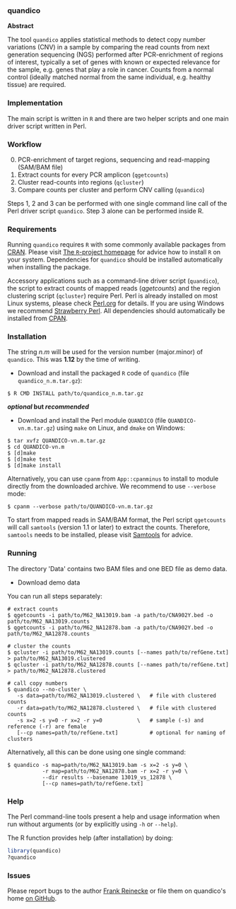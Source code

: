 ### quandico

**Abstract**

The tool `quandico` applies statistical methods to detect copy number variations (CNV) in a sample by comparing the 
read counts from next generation sequencing (NGS) performed after PCR-enrichment of regions of interest, typically a 
set of genes with known or expected relevance for the sample, e.g. genes that play a role in cancer. Counts from a normal 
control (ideally matched normal from the same individual, e.g. healthy tissue) are required. 

### Implementation
The main script is written in `R` and there are two helper scripts and one main driver script written in Perl.

### Workflow
0. PCR-enrichment of target regions, sequencing and read-mapping (SAM/BAM file)
1. Extract counts for every PCR amplicon (`qgetcounts`)
2. Cluster read-counts into regions (`qcluster`)
3. Compare counts per cluster and perform CNV calling (`quandico`)

Steps 1, 2 and 3 can be performed with one single command line call of the Perl 
driver script `quandico`. Step 3 alone can be performed inside R.

### Requirements
Running `quandico` requires `R` with some commonly available packages from [CRAN](http://cran.r-project.org). 
Please visit [The `R`-project homepage](http://www.r-project.org) for advice how to install `R` on your system.
Dependencies for `quandico` should be installed automatically when installing the package.

Accessory applications such as a command-line driver script (`quandico`), the script to extract counts of 
mapped reads (_qgetcounts_) and the region clustering script (`qcluster`) require Perl. Perl is already installed on 
most Linux systems, please check [Perl.org](http://www.perl.org) for details. If you are using Windows we 
recommend [Strawberry Perl](http://www.strawberryperl.com). All dependencies should automatically be installed 
from [CPAN](http://www.cpan.org).

### Installation

The string *n.m* will be used for the version number (major.minor) of `quandico`. This was **1.12** by the time of writing.

 * Download and install the packaged `R` code of `quandico` (file `quandico_n.m.tar.gz`):

`$ R CMD INSTALL path/to/quandico_n.m.tar.gz`

**_optional_ but _recommended_**

 * Download and install the Perl module `QUANDICO` (file `QUANDICO-vn.m.tar.gz`) using `make` on Linux, and `dmake` on Windows:

```
$ tar xvfz QUANDICO-vn.m.tar.gz
$ cd QUANDICO-vn.m
$ [d]make
$ [d]make test
$ [d]make install
```

Alternatively, you can use `cpanm` from `App::cpanminus` to install to module directly from the downloaded archive. 
We recommend to use `--verbose` mode:
	
`$ cpanm --verbose path/to/QUANDICO-vn.m.tar.gz`

To start from mapped reads in SAM/BAM format, the Perl script `qgetcounts` will call `samtools` (version 1.1 or later) to 
extract the counts. Therefore, `samtools` needs to be installed, please visit [Samtools](http://www.htslib.org) for advice.

### Running
The directory 'Data' contains two BAM files and one BED file as demo data. 

 * Download demo data

You can run all steps separately:

```
# extract counts
$ qgetcounts -i path/to/M62_NA13019.bam -a path/to/CNA902Y.bed -o path/to/M62_NA13019.counts
$ qgetcounts -i path/to/M62_NA12878.bam -a path/to/CNA902Y.bed -o path/to/M62_NA12878.counts

# cluster the counts
$ qcluster -i path/to/M62_NA13019.counts [--names path/to/refGene.txt] > path/to/M62_NA13019.clustered
$ qcluster -i path/to/M62_NA12878.counts [--names path/to/refGene.txt] > path/to/M62_NA12878.clustered

# call copy numbers
$ quandico --no-cluster \
   -s data=path/to/M62_NA13019.clustered \   # file with clustered counts
   -r data=path/to/M62_NA12878.clustered \   # file with clustered counts
   -s x=2 -s y=0 -r x=2 -r y=0           \   # sample (-s) and reference (-r) are female
   [--cp names=path/to/refGene.txt]          # optional for naming of clusters
```

Alternatively, all this can be done using one single command:

```
$ quandico -s map=path/to/M62_NA13019.bam -s x=2 -s y=0 \
           -r map=path/to/M62_NA12878.bam -r x=2 -r y=0 \
           --dir results --basename 13019_vs_12878 \
           [--cp names=path/to/refGene.txt]
```

### Help
The Perl command-line tools present a help and usage information when run without arguments (or by explicitly using `-h` 
or `--help`).

The R function provides help (after installation) by doing:

```R
library(quandico)
?quandico
```

### Issues
Please report bugs to the author [Frank Reinecke](mailto:frank.reinecke@qiagen.com) or file 
them on quandico's home [on GitHub](http://github.com/reineckef/quandico).

